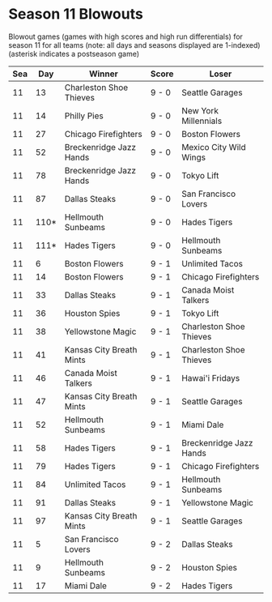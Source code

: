 # Season 11 Blowouts



Blowout games (games with high scores and high run differentials) for season 11 for all teams (note: all days and seasons displayed are 1-indexed) (asterisk indicates a postseason game)


| Sea | Day | Winner | Score | Loser | 
| ------ |------ |------ |------ |------ |
| 11 | 13 | Charleston Shoe Thieves | 9 - 0 | Seattle Garages | 
| 11 | 14 | Philly Pies | 9 - 0 | New York Millennials | 
| 11 | 27 | Chicago Firefighters | 9 - 0 | Boston Flowers | 
| 11 | 52 | Breckenridge Jazz Hands | 9 - 0 | Mexico City Wild Wings | 
| 11 | 78 | Breckenridge Jazz Hands | 9 - 0 | Tokyo Lift | 
| 11 | 87 | Dallas Steaks | 9 - 0 | San Francisco Lovers | 
| 11 | 110* | Hellmouth Sunbeams | 9 - 0 | Hades Tigers | 
| 11 | 111* | Hades Tigers | 9 - 0 | Hellmouth Sunbeams | 
| 11 | 6 | Boston Flowers | 9 - 1 | Unlimited Tacos | 
| 11 | 14 | Boston Flowers | 9 - 1 | Chicago Firefighters | 
| 11 | 33 | Dallas Steaks | 9 - 1 | Canada Moist Talkers | 
| 11 | 36 | Houston Spies | 9 - 1 | Tokyo Lift | 
| 11 | 38 | Yellowstone Magic | 9 - 1 | Charleston Shoe Thieves | 
| 11 | 41 | Kansas City Breath Mints | 9 - 1 | Charleston Shoe Thieves | 
| 11 | 46 | Canada Moist Talkers | 9 - 1 | Hawai'i Fridays | 
| 11 | 47 | Kansas City Breath Mints | 9 - 1 | Seattle Garages | 
| 11 | 52 | Hellmouth Sunbeams | 9 - 1 | Miami Dale | 
| 11 | 58 | Hades Tigers | 9 - 1 | Breckenridge Jazz Hands | 
| 11 | 79 | Hades Tigers | 9 - 1 | Chicago Firefighters | 
| 11 | 84 | Unlimited Tacos | 9 - 1 | Hellmouth Sunbeams | 
| 11 | 91 | Dallas Steaks | 9 - 1 | Yellowstone Magic | 
| 11 | 97 | Kansas City Breath Mints | 9 - 1 | Seattle Garages | 
| 11 | 5 | San Francisco Lovers | 9 - 2 | Dallas Steaks | 
| 11 | 9 | Hellmouth Sunbeams | 9 - 2 | Houston Spies | 
| 11 | 17 | Miami Dale | 9 - 2 | Hades Tigers | 


